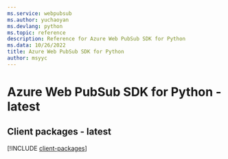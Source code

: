 ```yaml
---
ms.service: webpubsub
ms.author: yuchaoyan
ms.devlang: python
ms.topic: reference
description: Reference for Azure Web PubSub SDK for Python
ms.data: 10/26/2022
title: Azure Web PubSub SDK for Python
author: msyyc
---
```

# Azure Web PubSub SDK for Python - latest

## Client packages - latest
[!INCLUDE [client-packages](web-pubsub-client-index.md)]